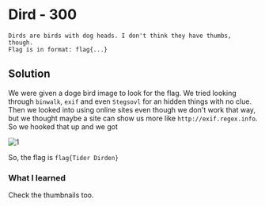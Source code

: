 # Dird - 300
```
Dirds are birds with dog heads. I don't think they have thumbs, though.
Flag is in format: flag{...}
```
## Solution

We were given a doge bird image to look for the flag. We tried looking through `binwalk`, `exif` and even `Stegsovl` for an hidden things with no clue. Then we looked into using online sites even though we don't work that way, but we thought maybe a site can show us more like `http://exif.regex.info`. So we hooked that up and we got

![1](https://github.com/GHAFRI/Writeups/edit/tree/Forensics/OPCDE-CTF-2018/Dird/1.png)

So, the flag is `flag{Tider Dirden}`

### What I learned

Check the thumbnails too.
